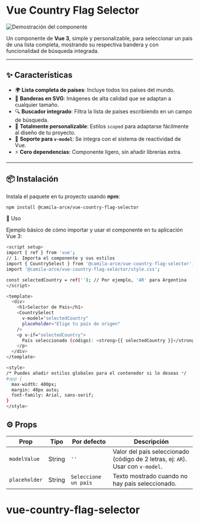 # Vue Country Flag Selector

![Demostración del componente](https://raw.githubusercontent.com/camila-arce/vue-country-flag-selector/main/assets/demo.gif)

Un componente de **Vue 3**, simple y personalizable, para seleccionar un país de una lista completa, mostrando su respectiva bandera y con funcionalidad de búsqueda integrada.

---

## ✨ Características

- 🌍 **Lista completa de países**: Incluye todos los países del mundo.  
- 🚩 **Banderas en SVG**: Imágenes de alta calidad que se adaptan a cualquier tamaño.  
- 🔍 **Buscador integrado**: Filtra la lista de países escribiendo en un campo de búsqueda.  
- 🎨 **Totalmente personalizable**: Estilos `scoped` para adaptarse fácilmente al diseño de tu proyecto.  
- 🔄 **Soporte para `v-model`**: Se integra con el sistema de reactividad de Vue.  
- ⚡ **Cero dependencias**: Componente ligero, sin añadir librerías extra.  

---

## 📦 Instalación

Instala el paquete en tu proyecto usando **npm**:

```bash
npm install @camila-arce/vue-country-flag-selector
```

🚀 Uso

Ejemplo básico de cómo importar y usar el componente en tu aplicación Vue 3:

```bash
<script setup>
import { ref } from 'vue';
// 1. Importa el componente y sus estilos
import { CountrySelect } from '@camila-arce/vue-country-flag-selector';
import '@camila-arce/vue-country-flag-selector/style.css';

const selectedCountry = ref(''); // Por ejemplo, 'AR' para Argentina
</script>

<template>
  <div>
    <h1>Selector de País</h1>
    <CountrySelect
      v-model="selectedCountry"
      placeholder="Elige tu país de origen"
    />
    <p v-if="selectedCountry">
      País seleccionado (código): <strong>{{ selectedCountry }}</strong>
    </p>
  </div>
</template>

<style>
/* Puedes añadir estilos globales para el contenedor si lo deseas */
#app {
  max-width: 400px;
  margin: 40px auto;
  font-family: Arial, sans-serif;
}
</style>
```

## ⚙️ Props

| Prop          | Tipo   | Por defecto           | Descripción                                                                 |
|---------------|--------|-----------------------|-----------------------------------------------------------------------------|
| `modelValue`  | String | `''`                  | Valor del país seleccionado (código de 2 letras, ej: `AR`). Usar con `v-model`. |
| `placeholder` | String | `Seleccione un país`  | Texto mostrado cuando no hay país seleccionado.                             |
# vue-country-flag-selector
